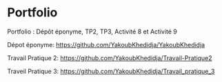 # Portfolio
Portfolio : Dépôt éponyme, TP2, TP3, Activité 8 et Activité 9

Dépot éponyme: https://github.com/YakoubKhedidja/YakoubKhedidja

Travail Pratique 2: https://github.com/YakoubKhedidja/Travail-Pratique2

Traveil Pratique 3: https://github.com/YakoubKhedidja/Travail_pratique_3
